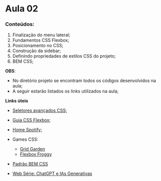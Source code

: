 # Aula 02

### Conteúdos:
1. Finalização do menu lateral;
2. Fundamentos CSS Flexbox;
3. Posicionamento no CSS;
4. Construção da sidebar;
5. Definindo propriedades de estilos CSS do projeto;
6. BEM CSS;

 **OBS**:
 - No diretório projeto se encontram todos os códigos desenvolvidos na aula;
 - A seguir estarão listados os links utilizados na aula;

**Links úteis**
- [Seletores avançados CSS;](https://www.alura.com.br/artigos/css-seletores-avancados-aplicacoes-web?_gl=1*k2u5ud*_ga*MjA5NzUyOTQzMy4xNzA0NDU3MzAz*_ga_1EPWSW3PCS*MTcwNjExNDIyOS40OS4xLjE3MDYxMTQyMzAuMC4wLjA.*_fplc*WTJBUDUzelI1JTJCWW8lMkZkbmtpR1F5NHJOYVpFU1B4bXR1JTJGcyUyRjYlMkZMYlolMkZBWnpteUQwWEhLblZqSDBsNVI1MDdmcXhFYnM1N3RBUHZUTFRrc3IzVUVsUmdjTU1jdHZuczBLaDVQdVI2TFZrbUVSSXFqTW5TdzVHS0lwdHp5Mk1BJTNEJTNE)
- [Guia CSS Flexbox;](https://www.alura.com.br/artigos/css-seletores-avancados-aplicacoes-web?_gl=1*yafpz6*_ga*MjA5NzUyOTQzMy4xNzA0NDU3MzAz*_ga_1EPWSW3PCS*MTcwNjExNDIyOS40OS4xLjE3MDYxMTQyMzAuMC4wLjA.*_fplc*WTJBUDUzelI1JTJCWW8lMkZkbmtpR1F5NHJOYVpFU1B4bXR1JTJGcyUyRjYlMkZMYlolMkZBWnpteUQwWEhLblZqSDBsNVI1MDdmcXhFYnM1N3RBUHZUTFRrc3IzVUVsUmdjTU1jdHZuczBLaDVQdVI2TFZrbUVSSXFqTW5TdzVHS0lwdHp5Mk1BJTNEJTNE)
  
- [Home Spotify;](https://open.spotify.com/intl-pt)
- Games CSS:
    - [Grid Garden](https://cssgridgarden.com/)
    - [Flexbox Froggy](https://flexboxfroggy.com/)
- [Padrão BEM CSS](https://www.alura.com.br/artigos/criando-componentes-css-com-padrao-bem?_gl=1*swlguu*_ga*MjA5NzUyOTQzMy4xNzA0NDU3MzAz*_ga_1EPWSW3PCS*MTcwNjI4MjMxMS41NC4xLjE3MDYyODIzODguMC4wLjA.*_fplc*JTJGb2pGdEhWVml4VXF3NktEOHJFbUF2bWVlR2lwSUExQnloMUppM0xhc2t4VGZ6NHFzTDgweFJleGZFMiUyRkRWU0hVWiUyQktLNlNHYk5JN2xlRlp1dHYlMkZPTUJFYWVEdiUyQjJIdjNxYzFHS2FsJTJGeDZVRlh3RWxXVkolMkJ5TFElMkJFJTJCNUJRJTNEJTNE#utilizando-o-padrao-bem)
- [Web Série: ChatGPT e IAs Generativas](https://www.youtube.com/watch?v=NsXfldreSPQ&list=PLh2Y_pKOa4Ud316ih975nbh3YbF5R4uZP&pp=iAQB)
